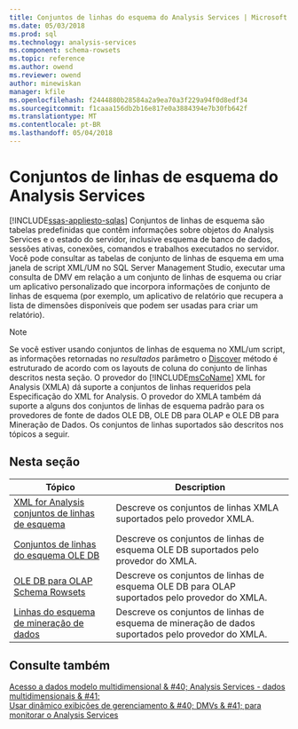 ```yaml
---
title: Conjuntos de linhas do esquema do Analysis Services | Microsoft Docs
ms.date: 05/03/2018
ms.prod: sql
ms.technology: analysis-services
ms.component: schema-rowsets
ms.topic: reference
ms.author: owend
ms.reviewer: owend
author: minewiskan
manager: kfile
ms.openlocfilehash: f2444880b28584a2a9ea70a3f229a94f0d8edf34
ms.sourcegitcommit: f1caaa156db2b16e817e0a3884394e7b30fb642f
ms.translationtype: MT
ms.contentlocale: pt-BR
ms.lasthandoff: 05/04/2018
---
```

# <a name="analysis-services-schema-rowsets"></a>Conjuntos de linhas de esquema do Analysis Services
[!INCLUDE[ssas-appliesto-sqlas](../../includes/ssas-appliesto-sqlas.md)]
  Conjuntos de linhas de esquema são tabelas predefinidas que contêm informações sobre objetos do Analysis Services e o estado do servidor, inclusive esquema de banco de dados, sessões ativas, conexões, comandos e trabalhos executados no servidor. Você pode consultar as tabelas de conjunto de linhas de esquema em uma janela de script XML/UM no SQL Server Management Studio, executar uma consulta de DMV em relação a um conjunto de linhas de esquema ou criar um aplicativo personalizado que incorpora informações de conjunto de linhas de esquema (por exemplo, um aplicativo de relatório que recupera a lista de dimensões disponíveis que podem ser usadas para criar um relatório).  
  
> [!NOTE]  
>  Se você estiver usando conjuntos de linhas de esquema no XML/um script, as informações retornadas no *resultados* parâmetro o [Discover](../../analysis-services/xmla/xml-elements-methods-discover.md) método é estruturado de acordo com os layouts de coluna do conjunto de linhas descritos nesta seção. O provedor do [!INCLUDE[msCoName](../../includes/msconame-md.md)] XML for Analysis (XMLA) dá suporte a conjuntos de linhas requeridos pela Especificação do XML for Analysis. O provedor do XMLA também dá suporte a alguns dos conjuntos de linhas de esquema padrão para os provedores de fonte de dados OLE DB, OLE DB para OLAP e OLE DB para Mineração de Dados. Os conjuntos de linhas suportados são descritos nos tópicos a seguir.  
  
## <a name="in-this-section"></a>Nesta seção  
  
|Tópico|Description|  
|-----------|-----------------|  
|[XML for Analysis conjuntos de linhas de esquema](../../analysis-services/schema-rowsets/xml/xml-for-analysis-schema-rowsets.md)|Descreve os conjuntos de linhas XMLA suportados pelo provedor XMLA.|  
|[Conjuntos de linhas do esquema OLE DB](../../analysis-services/schema-rowsets/ole-db/ole-db-schema-rowsets.md)|Descreve os conjuntos de linhas de esquema OLE DB suportados pelo provedor do XMLA.|  
|[OLE DB para OLAP Schema Rowsets](../../analysis-services/schema-rowsets/ole-db-olap/ole-db-for-olap-schema-rowsets.md)|Descreve os conjuntos de linhas de esquema OLE DB para OLAP suportados pelo provedor do XMLA.|  
|[Linhas do esquema de mineração de dados](../../analysis-services/schema-rowsets/data-mining/data-mining-schema-rowsets.md)|Descreve os conjuntos de linhas de esquema de mineração de dados suportados pelo provedor do XMLA.|  
  
## <a name="see-also"></a>Consulte também  
 [Acesso a dados modelo multidimensional & #40; Analysis Services - dados multidimensionais & #41;](../../analysis-services/multidimensional-models/mdx/multidimensional-model-data-access-analysis-services-multidimensional-data.md)   
 [Usar dinâmico exibições de gerenciamento & #40; DMVs & #41; para monitorar o Analysis Services](../../analysis-services/instances/use-dynamic-management-views-dmvs-to-monitor-analysis-services.md)  
  
  
